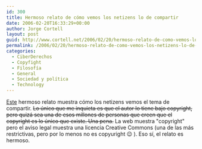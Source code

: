 ```yaml
---
id: 300
title: Hermoso relato de cómo vemos los netizens lo de compartir
date: 2006-02-20T16:33:29+00:00
author: Jorge Cortell
layout: post
guid: http://www.cortell.net/2006/02/20/hermoso-relato-de-como-vemos-los-netizens-lo-de-compartir/
permalink: /2006/02/20/hermoso-relato-de-como-vemos-los-netizens-lo-de-compartir/
categories:
  - CiberDerechos
  - Copyfight
  - Filosofí­a
  - General
  - Sociedad y polí­tica
  - Technology
---
```

[Este](http://orsai.bitacoras.com/archives/000743.php) hermoso relato muestra cómo los netizens vemos el tema de compartir. <s>Lo único que me inquieta es que el autor lo tiene bajo copyright, pero quizá sea una de esos millones de personas que creen que el copyright es lo único que existe. Una pena.</s> La web muestra "copyright" pero el aviso legal muestra una licencia Creative Commons (una de las más restrictivas, pero por lo menos no es copyuright 😉 ). Eso sí­, el relato es hermoso.